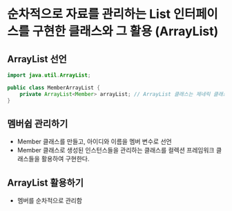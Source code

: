 # 순차적으로 자료를 관리하는 List 인터페이스를 구현한 클래스와 그 활용 (ArrayList)

## ArrayList 선언

```java
import java.util.ArrayList;

public class MemberArrayList {
    private ArrayList<Member> arrayList; // ArrayList 클래스는 제네릭 클래스라는 걸 알 수 있다.
}
```

## 멤버쉽 관리하기

- Member 클래스를 만들고, 아이디와 이름을 멤버 변수로 선언
- Member 클래스로 생성된 인스턴스들을 관리하는 클래스를 컬렉션 프레임워크 클래스들을 활용하여 구현한다.

## ArrayList 활용하기

- 멤버를 순차적으로 관리함
